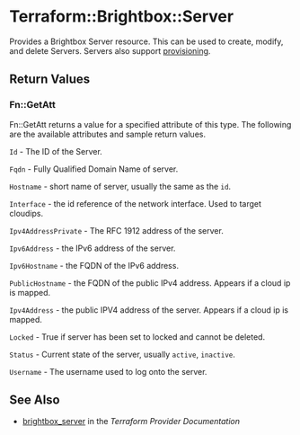 # Terraform::Brightbox::Server

Provides a Brightbox Server resource. This can be used to create,
modify, and delete Servers. Servers also support
[provisioning](/docs/provisioners/index.html).

## Return Values

### Fn::GetAtt

Fn::GetAtt returns a value for a specified attribute of this type. The following are the available attributes and sample return values.

`Id` - The ID of the Server.

`Fqdn` - Fully Qualified Domain Name of server.

`Hostname` - short name of server, usually the same as the `id`.

`Interface` - the id reference of the network interface. Used to target cloudips.

`Ipv4AddressPrivate` - The RFC 1912 address of the server.

`Ipv6Address` - the IPv6 address of the server.

`Ipv6Hostname` - the FQDN of the IPv6 address.

`PublicHostname` - the FQDN of the public IPv4 address. Appears if a cloud ip is mapped.

`Ipv4Address` - the public IPV4 address of the server. Appears if a cloud ip is mapped.

`Locked` - True if server has been set to locked and cannot be deleted.

`Status` - Current state of the server, usually `active`, `inactive`.

`Username` - The username used to log onto the server.

## See Also

* [brightbox_server](https://www.terraform.io/docs/providers/brightbox/r/server.html) in the _Terraform Provider Documentation_